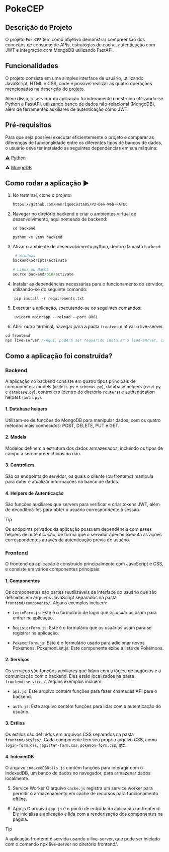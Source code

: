 # PokeCEP

## Descrição do Projeto

O projeto `PokeCEP` tem como objetivo demonstrar compreensão dos conceitos de consumo de APIs, estratégias de cache, autenticação com JWT e integração com MongoDB utilizando FastAPI.

## Funcionalidades

O projeto consiste em uma simples interface de usuário, utilizando JavaScript, HTML e CSS, onde é possível realizar as quatro operações mencionadas na descrição do projeto.

Além disso, o servidor da aplicação foi interamente construído utilizando-se Python e FastAPI, utilizando banco de dados não-relacional (MongoDB), além de ferramentas auxiliares de autenticação como JWT.

## Pré-requisitos

Para que seja possível executar eficientemente o projeto e comparar as diferenças de funcionalidade entre os diferentes tipos de bancos de dados, o usuário deve ter instalado as seguintes dependências em sua máquina:

⚠️ [Python](https://www.python.org/downloads/)

⚠️ [MongoDB](https://www.mongodb.com/try/download/community)

## Como rodar a aplicação ▶️

1. No terminal, clone o projeto:

   ```
   https://github.com/HenriqueCosta05/P2-Dev-Web-FATEC
   ```

2. Navegar no diretório backend e criar o ambientes virtual de desenvolvimento, aqui nomeado de backend:

   ```
   cd backend

   python -m venv backend
   ```

3. Ativar o ambiente de desenvolvimento python, dentro da pasta `backend`:

   ```python
    # Windows
   backend\Scripts\activate

   # Linux ou MacOS
   source backend/bin/activate
   ```

4. Instalar as dependências necessárias para o funcionamento do servidor, utilizando-se do seguinte comando:

```
    pip install -r requirements.txt
```

5. Executar a aplicação, executando-se os seguintes comandos:

```
    uvicorn main:app --reload --port 8001
```

6. Abrir outro terminal, navegar para a pasta `frontend` e ativar o live-server.

```javascript
cd frontend
npx live-server //Aqui, poderá ser requerido instalar o live-server, caso seja a primeira vez que o usuário o utilize.
```

## Como a aplicação foi construída?

### Backend

A aplicação no backend consiste em quatro tipos principais de componentes: models (`models.py` e `schemas.py`), database helpers (`crud.py` e `database.py`), controllers (dentro do diretório `routers`) e authentication helpers (`auth.py`).

#### 1. Database helpers

Utilizam-se de funções do MongoDB para manipular dados, com os quatro métodos mais conhecidos: POST, DELETE, PUT e GET.

#### 2. Models

Modelos definem a estrutura dos dados armazenados, incluindo os tipos de campo a serem preenchidos ou não.

#### 3. Controllers

São os endpoints do servidor, os quais o cliente (ou frontend) manipula para obter e atualizar informações no banco de dados.

#### 4. Helpers de Autenticação

São funções auxiliares que servem para verificar e criar tokens JWT, além de decodificá-los para obter o usuário correspondente à sessão.

> [!TIP]
> Os endpoints privados da aplicação possuem dependência com esses helpers de autenticação, de forma que o servidor apenas executa as ações correspondentes através da autenticação prévia do usuário.

### Frontend

O frontend da aplicação é construído principalmente com JavaScript e CSS, e consiste em vários componentes principais:

#### 1. Componentes

Os componentes são partes reutilizáveis da interface do usuário que são definidas em arquivos JavaScript separados na pasta `frontend/components/`. Alguns exemplos incluem:

- `LoginForm.js`: Este é o formulário de login que os usuários usam para entrar na aplicação.

- `RegisterForm.js`: Este é o formulário que os usuários usam para se registrar na aplicação.

- `PokemonForm.js`: Este é o formulário usado para adicionar novos Pokémons.
  PokemonList.js: Este componente exibe a lista de Pokémons.

#### 2. Serviços

Os serviços são funções auxiliares que lidam com a lógica de negócios e a comunicação com o backend. Eles estão localizados na pasta `frontend/services/`. Alguns exemplos incluem:

- `api.js`: Este arquivo contém funções para fazer chamadas API para o backend.

- `auth.js`: Este arquivo contém funções para lidar com a autenticação do usuário.

#### 3. Estilos

Os estilos são definidos em arquivos CSS separados na pasta `frontend/styles/`. Cada componente tem seu próprio arquivo CSS, como `login-form.css`, `register-form.css`, `pokemon-form.css`, etc.

#### 4. IndexedDB

O arquivo `indexedDBUtils.js` contém funções para interagir com o IndexedDB, um banco de dados no navegador, para armazenar dados localmente.

5. Service Worker
   O arquivo `cache.js` registra um service worker para permitir o armazenamento em cache de recursos para funcionamento offline.

6. App.js
   O arquivo `app.js` é o ponto de entrada da aplicação no frontend. Ele inicializa a aplicação e lida com a renderização dos componentes na página.

> [!TIP]
> A aplicação frontend é servida usando o live-server, que pode ser iniciado com o comando npx live-server no diretório frontend/.
